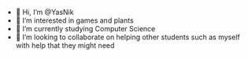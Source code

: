 - 👋 Hi, I’m @YasNik
- 👀 I’m interested in games and plants
- 🌱 I’m currently studying Computer Science
- 💞️ I’m looking to collaborate on helping other students such as myself with help that they might need


<!---
YasNik/YasNik is a ✨ special ✨ repository because its `README.md` (this file) appears on your GitHub profile.
You can click the Preview link to take a look at your changes.
--->
